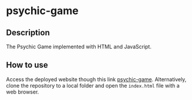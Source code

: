 # psychic-game

## Description
The Psychic Game implemented with HTML and JavaScript.

## How to use
Access the deployed website though this link [psychic-game](https://robjpar.github.io/psychic-game/). Alternatively, clone the repository to a local folder and open the `index.html` file with a web browser.
